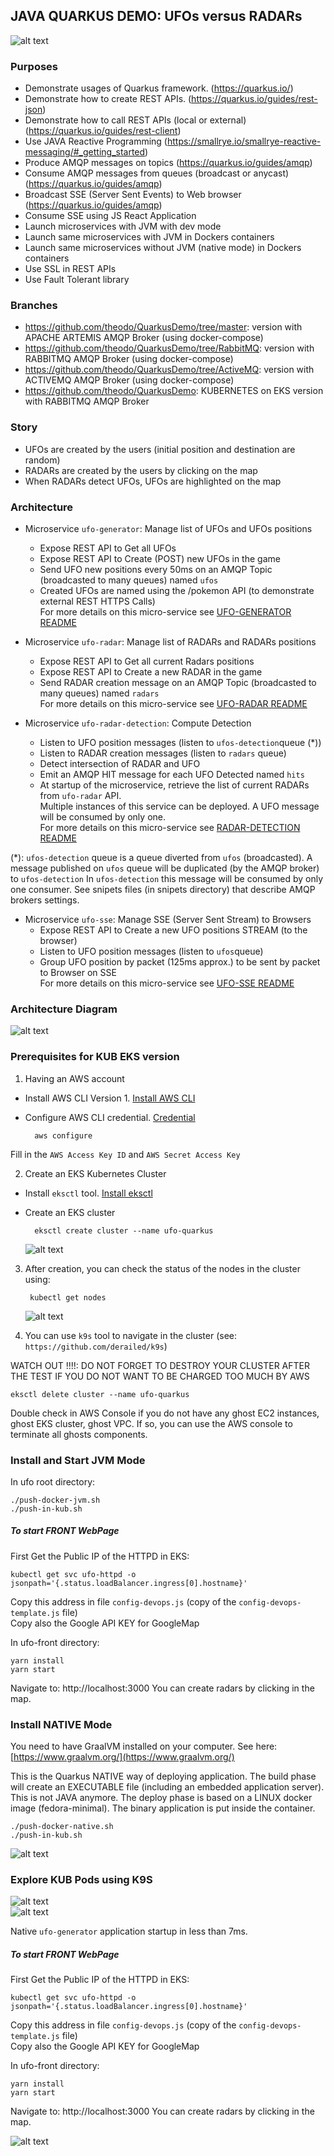
## JAVA QUARKUS DEMO: UFOs versus RADARs  
  
![alt text](./docs/quarkus.png "Quarkus Logo")

### Purposes  
- Demonstrate usages of Quarkus framework.  (https://quarkus.io/) 
- Demonstrate how to create REST APIs.  (https://quarkus.io/guides/rest-json)
- Demonstrate how to call REST APIs (local or external) (https://quarkus.io/guides/rest-client)
- Use JAVA Reactive Programming (https://smallrye.io/smallrye-reactive-messaging/#_getting_started)
- Produce AMQP messages on topics  (https://quarkus.io/guides/amqp)
- Consume AMQP messages from queues (broadcast or anycast) (https://quarkus.io/guides/amqp)  
- Broadcast SSE (Server Sent Events) to Web browser  (https://quarkus.io/guides/amqp)
- Consume SSE using JS React Application  
- Launch microservices with JVM with dev mode
- Launch same microservices with JVM in Dockers containers  
- Launch same microservices without JVM (native mode) in Dockers containers 
- Use SSL in REST APIs 
- Use Fault Tolerant library
  
### Branches
- https://github.com/theodo/QuarkusDemo/tree/master: version with APACHE ARTEMIS AMQP Broker (using docker-compose)
- https://github.com/theodo/QuarkusDemo/tree/RabbitMQ: version with RABBITMQ AMQP Broker (using docker-compose) 
- https://github.com/theodo/QuarkusDemo/tree/ActiveMQ: version with ACTIVEMQ AMQP Broker (using docker-compose)
- https://github.com/theodo/QuarkusDemo: KUBERNETES on EKS version with RABBITMQ AMQP Broker
  
### Story  
- UFOs are created by the users (initial position and destination are random)  
- RADARs are created by the users by clicking on the map  
- When RADARs detect UFOs, UFOs are highlighted on the map  
  
### Architecture  
- Microservice `ufo-generator`: Manage list of UFOs and UFOs positions  
  - Expose REST API to Get all UFOs  
  - Expose REST API to Create (POST) new UFOs in the game  
  - Send UFO new positions every 50ms on an AMQP Topic (broadcasted to many queues) named `ufos`  
  - Created UFOs are named using the /pokemon API (to demonstrate external REST HTTPS Calls)  
For more details on this micro-service see [UFO-GENERATOR README](./ufo-generator/README.md)
  
- Microservice `ufo-radar`: Manage list of RADARs and RADARs positions  
  - Expose REST API to Get all current Radars positions  
  - Expose REST API to Create a new RADAR in the game  
  - Send RADAR creation message on an AMQP Topic (broadcasted to many queues) named `radars`  
For more details on this micro-service see [UFO-RADAR README](./ufo-radar/README.md)

- Microservice `ufo-radar-detection`: Compute Detection  
  - Listen to UFO position messages (listen to `ufos-detection`queue (*))  
  - Listen to RADAR creation messages (listen to `radars` queue)  
  - Detect intersection of RADAR and UFO  
  - Emit an AMQP HIT message for each UFO Detected named `hits`  
  - At startup of the microservice, retrieve the list of current RADARs from `ufo-radar` API.  
Multiple instances of this service can be deployed. A UFO message will be consumed by only one.  
For more details on this micro-service see [RADAR-DETECTION README](./ufo-radar-detection/README.md)
    

(*): `ufos-detection` queue is a queue diverted from `ufos` (broadcasted). A message published on `ufos` queue will be duplicated (by the AMQP broker) to `ufos-detection` In `ufos-detection` this message will be consumed by only one consumer.
See snipets files (in snipets directory) that describe AMQP brokers settings.
  
- Microservice `ufo-sse`: Manage SSE (Server Sent Stream) to Browsers  
  - Expose REST API to Create a new UFO positions STREAM (to the browser)  
  - Listen to UFO position messages (listen to `ufos`queue)  
  - Group UFO position by packet (125ms approx.) to be sent by packet to Browser on SSE  
For more details on this micro-service see [UFO-SSE README](./ufo-sse/README.md)
  
### Architecture Diagram  
  
![alt text](./docs/schema-ufos.png "System schema")  
  
### Prerequisites for KUB EKS version

1) Having an AWS account
- Install AWS CLI Version 1. [Install AWS CLI](https://docs.aws.amazon.com/cli/latest/userguide/install-macos.html)
- Configure AWS CLI credential. [Credential](https://docs.aws.amazon.com/cli/latest/userguide/cli-configure-metadata.html)

        aws configure

Fill in the `AWS Access Key ID` and `AWS Secret Access Key`

2) Create an EKS Kubernetes Cluster
- Install `eksctl` tool. [Install eksctl](https://eksctl.io/introduction/installation/)

- Create an EKS cluster

        eksctl create cluster --name ufo-quarkus
    
    ![alt text](./docs/create-cluster.png "Create Cluster")  

    
3) After creation, you can check the status of the nodes in the cluster using:

        kubectl get nodes

    ![alt text](./docs/cluster-nodes.png "Check Nodes")  


4) You can use `k9s` tool to navigate in the cluster (see: `https://github.com/derailed/k9s`)
  
  
WATCH OUT !!!!: 
DO NOT FORGET TO DESTROY YOUR CLUSTER AFTER THE TEST IF YOU DO NOT WANT TO BE CHARGED TOO MUCH BY AWS  

    eksctl delete cluster --name ufo-quarkus
    
Double check in AWS Console if you do not have any ghost EC2 instances, ghost EKS cluster, ghost VPC.
If so, you can use the AWS console to terminate all ghosts components.      
 
### Install and Start JVM Mode
In ufo root directory:

    ./push-docker-jvm.sh  
    ./push-in-kub.sh

##### To start FRONT WebPage  
First Get the Public IP of the HTTPD in EKS:

    kubectl get svc ufo-httpd -o jsonpath='{.status.loadBalancer.ingress[0].hostname}'
    
Copy this address in file  `config-devops.js` (copy of the `config-devops-template.js` file)  
Copy also the Google API KEY for GoogleMap

In ufo-front directory:  
  
    yarn install  
    yarn start
    
Navigate to: http://localhost:3000
You can create radars by clicking in the map.

### Install  NATIVE Mode
You need to have GraalVM installed on your computer.
See here: [https://www.graalvm.org/](https://www.graalvm.org/)

This is the Quarkus NATIVE way of deploying application. 
The build phase will create an EXECUTABLE file (including an embedded application server). This is not JAVA anymore.
The deploy phase is based on a LINUX docker image (fedora-minimal). The binary application is put inside the container. 

    ./push-docker-native.sh  
    ./push-in-kub.sh

![alt text](./docs/quarkus-native.png "Native Compilation")  

### Explore KUB Pods using K9S

![alt text](./docs/k9s-pods.png "Pods")  
![alt text](./docs/k9s-logs.png "Logs of one pod")  

Native `ufo-generator` application startup in less than 7ms.

##### To start FRONT WebPage  
First Get the Public IP of the HTTPD in EKS:

    kubectl get svc ufo-httpd -o jsonpath='{.status.loadBalancer.ingress[0].hostname}'
    
Copy this address in file  `config-devops.js` (copy of the `config-devops-template.js` file)  
Copy also the Google API KEY for GoogleMap

In ufo-front directory:  

    yarn install  
    yarn start
Navigate to: http://localhost:3000
You can create radars by clicking in the map.

![alt text](./docs/demo.png "Quarkus Demo")  
